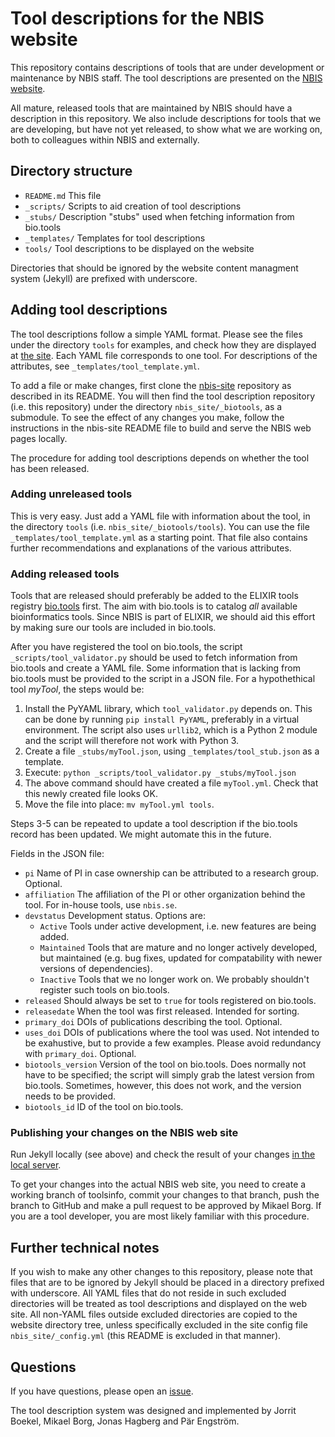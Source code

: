# Tool descriptions for the NBIS website

This repository contains descriptions of tools that are under
development or maintenance by NBIS staff. The tool descriptions are
presented on the [NBIS website](http://www.nbis.se/infrastructure/tools/).

All mature, released tools that are maintained by NBIS should have a
description in this repository. We also include descriptions for tools
that we are developing, but have not yet released, to show what we are
working on, both to colleagues within NBIS and externally.

## Directory structure

- `README.md`    This file
- `_scripts/`    Scripts to aid creation of tool descriptions
- `_stubs/`      Description "stubs" used when fetching information from bio.tools
- `_templates/`  Templates for tool descriptions
- `tools/`       Tool descriptions to be displayed on the website

Directories that should be ignored by the website content managment
system (Jekyll) are prefixed with underscore.

## Adding tool descriptions

The tool descriptions follow a simple YAML format. Please see the
files under the directory `tools` for examples, and check how they are
displayed at [the site](http://www.nbis.se/infrastructure/tools/).
Each YAML file corresponds to one tool. For descriptions of the
attributes, see `_templates/tool_template.yml`.

To add a file or make changes, first clone the
[nbis-site](https://github.com/NBISweden/nbis-site) repository as
described in its README. You will then find the tool description
repository (i.e. this repository) under the directory
`nbis_site/_biotools`, as a submodule. To see the effect of any
changes you make, follow the instructions in the nbis-site README file
to build and serve the NBIS web pages locally.

The procedure for adding tool descriptions depends on whether the tool
has been released.

### Adding unreleased tools

This is very easy. Just add a YAML file with information about the
tool, in the directory `tools` (i.e. `nbis_site/_biotools/tools`). You
can use the file `_templates/tool_template.yml` as a starting
point. That file also contains further recommendations and
explanations of the various attributes.

### Adding released tools

Tools that are released should preferably be added to the ELIXIR tools
registry [bio.tools](https://bio.tools) first. The aim with bio.tools
is to catalog *all* available bioinformatics tools. Since NBIS is part
of ELIXIR, we should aid this effort by making sure our tools are
included in bio.tools.

After you have registered the tool on bio.tools, the script
`_scripts/tool_validator.py` should be used to fetch information from
bio.tools and create a YAML file. Some information that is lacking
from bio.tools must be provided to the script in a JSON file. For a
hypothethical tool *myTool*, the steps would be:

1. Install the PyYAML library, which `tool_validator.py` depends
   on. This can be done by running `pip install PyYAML`, preferably in
   a virtual environment. The script also uses `urllib2`, which is a
   Python 2 module and the script will therefore not work with
   Python 3.
2. Create a file `_stubs/myTool.json`, using
   `_templates/tool_stub.json` as a template.
3. Execute: `python _scripts/tool_validator.py _stubs/myTool.json`
4. The above command should have created a file `myTool.yml`.
   Check that this newly created file looks OK.
5. Move the file into place: `mv myTool.yml tools`.

Steps 3-5 can be repeated to update a tool description if the
bio.tools record has been updated. We might automate this in the
future.

Fields in the JSON file:

- `pi` Name of PI in case ownership can be attributed to a research group. Optional.
- `affiliation` The affiliation of the PI or other organization behind
  the tool. For in-house tools, use `nbis.se`.
- `devstatus` Development status. Options are:
  - `Active` Tools under active development, i.e. new features are being added.
  - `Maintained` Tools that are mature and no longer actively developed, but maintained
    (e.g. bug fixes, updated for compatability with newer versions of dependencies).
  - `Inactive` Tools that we no longer work on. We probably shouldn't register such tools on bio.tools.
- `released` Should always be set to `true` for tools registered on bio.tools.
- `releasedate` When the tool was first released. Intended for sorting.
- `primary_doi` DOIs of publications describing the tool. Optional.
- `uses_doi` DOIs of publications where the tool was used. Not
  intended to be exahustive, but to provide a few examples. Please
  avoid redundancy with `primary_doi`. Optional.
- `biotools_version` Version of the tool on bio.tools. Does normally
   not have to be specified; the script will simply grab the latest
   version from bio.tools. Sometimes, however, this does not work, and
   the version needs to be provided.
- `biotools_id` ID of the tool on bio.tools.

### Publishing your changes on the NBIS web site

Run Jekyll locally (see above) and check the result of your changes
[in the local server](http://localhost:4000/infrastructure/tools/).

To get your changes into the actual NBIS web site, you need to create
a working branch of toolsinfo, commit your changes to that branch,
push the branch to GitHub and make a pull request to be approved by
Mikael Borg. If you are a tool developer, you are most likely familiar
with this procedure.

## Further technical notes

If you wish to make any other changes to this repository, please note
that files that are to be ignored by Jekyll should be placed in a
directory prefixed with underscore. All YAML files that do not reside
in such excluded directories will be treated as tool descriptions and
displayed on the web site. All non-YAML files outside excluded
directories are copied to the website directory tree, unless
specifically excluded in the site config file `nbis_site/_config.yml`
(this README is excluded in that manner).

## Questions

If you have questions, please open an [issue](https://github.com/NBISweden/toolsinfo/issues).

The tool description system was designed and implemented by Jorrit
Boekel, Mikael Borg, Jonas Hagberg and P&auml;r Engstr&ouml;m.
